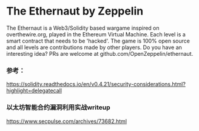 # The Ethernaut by Zeppelin

The Ethernaut is a Web3/Solidity based wargame inspired on overthewire.org, played in the Ethereum Virtual Machine. Each level is a smart contract that needs to be 'hacked'.
The game is 100% open source and all levels are contributions made by other players. Do you have an interesting idea? PRs are welcome at github.com/OpenZeppelin/ethernaut.


### 参考：

https://solidity.readthedocs.io/en/v0.4.21/security-considerations.html?highlight=delegatecall

### 以太坊智能合约漏洞利用实战writeup
https://www.secpulse.com/archives/73682.html